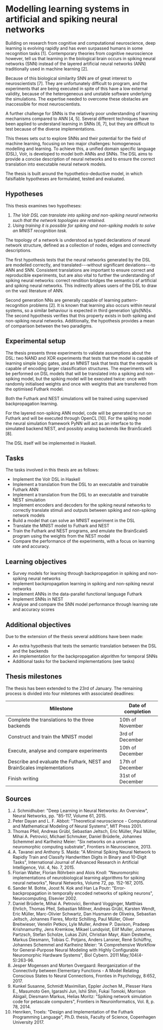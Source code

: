 # Modelling learning systems in artificial and spiking neural networks
Building on research from cognitive and computational neuroscience, deep
learning is evolving rapidly and has even surpassed humans in some recognition
tasks [1]. Contemporary theories from cognitive neuroscience however, tell us
that learning in the biological brain occurs in spiking neural networks (SNN)
instead of the layered artificial neural networks (ANN) traditionally used in machine learning [2].

Because of this biological similarity SNN are of great interest to neuroscientists [7].
They are unfortunately difficult to program, and the experiments that are being executed in spite of this
have a low external validity, because of the heterogeneous and unstable software underlying the simulations.
The expertise needed to overcome these obstacles are inaccessible for most neuroscientists.

A further challenge for SNNs is the relatively poor understanding of learning mechanisms compared to ANN [4, 5].
Several different techniques have been applied to understand learning in SNNs [6, 7], but they are difficult to test because of the diverse implementations.

This theses sets out to explore SNNs and their potential for the 
field of machine learning, focusing on two major challenges: homogeneous modelling and learning.
To achieve this, a unified domain specific language (DSL), Volr, is developed to model both ANNs and SNNs. 
The DSL aims to provide a concise description of neural networks and to ensure the correct translation into executable neural network models.

The thesis is built around the hypothetico-deductive model, in which falsifiable hypotheses are formulated, tested and evaluated.

## Hypotheses

This thesis examines two hypotheses:

1. *The Volr DSL can translate into spiking and non-spiking neural networks such that the network topologies are retained.*
2. *Using training it is possible for spiking and non-spiking models to solve an MNIST recognition task.*

The topology of a network is understood as typed declarations of neural network structure, defined as a collection of nodes, edges and connectivity descriptions.

The first hypothesis tests that the neural networks generated by the DSL are modelled correctly, and translated---without significant deviations---to ANN and SNN.
Consistent translations are important to ensure correct and reproducible experiments,
but are also vital to further the understanding of spiking neural networks:
correct rendition bridges the semantics of artificial and spiking neural networks.
This indirectly allows users of the DSL to draw on the vast literature of ANN.

Second generation NNs are generally capable of learning pattern-recognition
problems [2].
It is known that learning also occurs within neural systems, so a
similar behaviour is expected in third generation \gls{NN}s.
The second hypothesis verifies that this property exists in both spiking and
non-spiking neural networks.
Additionally, the hypothesis provides a mean of comparison between the two paradigms.

## Experimental setup
The thesis presents three experiments to validate assumptions about the DSL: two NAND and XOR experiments that tests 
that the model is capable of learning simple logic gates, and an MNIST task that tests that the network is capable of encoding
larger classification structures.
The experiments will be performed on DSL models that will be translated into a spiking and non-spiking model, but the spiking
model will be executed twice: once with randomly initialised weights and once with weights that are transferred from the optimised Futhark model.

Both the Futhark and NEST simulations will be trained using supervised backpropagation learning.

For the layered non-spiking ANN model, code will be generated to run on Futhark and will be executed through OpenCL [10].
For the spiking model the neural simulation framework PyNN will act as an
interface to the simulated backend NEST, and possibly analog backends like BrainScaleS [8].

The DSL itself will be implemented in Haskell.

## Tasks
The tasks involved in this thesis are as follows:

* Implement the Volr DSL in Haskell
* Implement a translation from the DSL to an executable and trainable Futhark ANN
* Implement a translation from the DSL to an executable and trainable NEST simulation
* Implement encoders and decoders for the spiking neural networks to correctly translate stimuli and outputs between spiking and non-spiking network models
* Build a model that can solve an MNIST experiment in the DSL
* Translate the MNIST model to Futhark and NEST
* Train the Futhark and NEST programs, and emulate the BrainScaleS program using the weights from the NEST model
* Compare the performance of the experiments, with a focus on learning rate and accuracy.

## Learning objectives

* Survey models for learning through backpropagation in spiking and non-spiking neural networks
* Implement backpropagation learning in spiking and non-spiking neural networks
* Implement ANNs in the data-parallel functional language Futhark
* Implement SNNs in NEST
* Analyse and compare the SNN model performance through learning rate and accuracy scores

## Additional objectives

Due to the extension of the thesis several additions have been made:

* An extra hypothesis that tests the semantic translation
  between the DSL and the backends
* An implementation for the backpropagation algorithm for temporal SNNs
* Additional tasks for the backend implementations (see tasks)

## Thesis milestones
The thesis has been extended to the
23rd of January. The remaining process is divided into four miletones with associated
deadlines:

| Milestone | Date of completion |
| ---------------------------------------------- | ------------------ |
| Complete the translations to the three backends| 10th of November |
| Construct and train the MNIST model | 3rd of December |
| Execute, analyse and compare experiments | 10th of December |
| Describe and evaluate the Futhark, NEST and BrainScales implementations | 17th of December | 
| Finish writing | 31st of December |

## Sources

1. J. Schmidhuber: "Deep Learning in Neural Networks: An Overview",
Neural Networks, pp. "85-117, Volume 61, 2015.
2. Peter Dayan and L. F. Abbot: "Theoretical neuroscience - Computational and Mathematical Modeling of Neural Systems", MIT Press 2001.
3.  Thomas Pfeil, Andreas Grübl, Sebastian Jeltsch, Eric Müller, Paul Müller, Mihai A. Petrovici, Michael Schmuker, Daniel Brüderle, Johannes Schemmel and Karlheinz Meier: "Six networks on a universan neuromorphic computing substrate", Frontiers in Neuroscience, 2013.
4. A. Tavanei and Anthony S. Maida: "A Minimal Spiking Neural Network to Rapidly Train and Classify Handwritten Digits in Binary and 10-Digit Tasks", International Journal of Advanced Research in Artificial Intelligence, Vol. 4, No. 7, 2015.
5. Florian Walter, Florian Röhrbein and Alois Knoll: "Neuromorphic implementations of neurobiological learning algorithms for spiking neural networks", Neural Networks,
Volume 72, pp. 152-167, 2015.
6. Sander M. Bohte, Joost N. Kok and Han La Poutr: "Error-backpropagation in temporally encoded networks of spiking neurons", Neurocomputing, Elsevier 2002.
7. Daniel Brüderle, Mihai A. Petrovici, Bernhard Vogginger, Matthias Ehrlich, Thomas Pfeil, Sebastian Millner, Andreas Grübl, Karsten Wendt, Eric Müller, Marc-Olivier Schwartz, Dan Husmann de Oliveira, Sebastian Jeltsch, Johannes Fieres, Moritz Schilling, Paul Müller, Oliver Breitwieser, Venelin Petkov, Lyle Muller, Andrew P. Davison, Pradeep Krishnamurthy, Jens Kremkow, Mikael Lundqvist, Eilif Muller, Johannes Partzsch, Stefan Scholze, Lukas Zühl, Christian Mayr, Alain Destexhe, Markus Diesmann, Tobias C. Potjans, Anders Lansner, René Schüffny, Johannes Schemmel and Karlheinz Meier: "A Comprehensive Workflow for General-Purpose Neural Modeling with Highly Configurable Neuromorphic Hardware Systems", Biol Cybern. 2011 May;104(4-5):263-96.
8. Jesper Mogensen and Morten Overgaard: Reorganization of the Connectivity between Elementary Functions - A Model Relating Conscious States to Neural Connections, Fronties in Psychology, 8:652, 2017.
9. Kunkel Susanne, Schmidt Maximilian, Eppler Jochen M., Plesser Hans E., Masumoto Gen, Igarashi Jun, Ishii Shin, Fukai Tomoki, Morrison Abigail, Diesmann Markus, Helias Moritz: "Spiking network simulation code for petascale computers", Frontiers in Neuroinformatics, Vol. 8, p. 78, 2014.
10. Henriken, Troels: "Design and Implementation of the Futhark Programming Language", Ph.D. thesis, Faculty of Science, Copenhagen University 2017.

